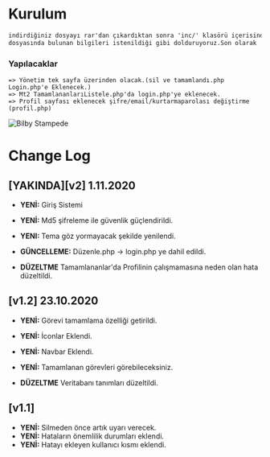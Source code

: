 ﻿# Kurulum

```txt
indirdiğiniz dosyayı rar'dan çıkardıktan sonra 'inc/' klasörü içerisindeki 'baglanti.php' 
dosyasında bulunan bilgileri istenildiği gibi dolduruyoruz.Son olarak 'veriTabanı.sql' dosyamızı veritabanımıza okutuyoruz.
```

### Yapılacaklar

	=> Yönetim tek sayfa üzerinden olacak.(sil ve tamamlandı.php Login.php'e Eklenecek.)
	=> Mt2 TamamlananlarıListele.php'da login.php'ye eklenecek.
	=> Profil sayfası eklenecek şifre/email/kurtarmaparolası değiştirme	(profil.php)

![Bilby Stampede](https://hizliresim.com/7K5IrU)
# Change Log

## [YAKINDA][v2] 1.11.2020
- <b>YENİ:</b> Giriş Sistemi
- <b>YENİ:</b> Md5 şifreleme ile güvenlik güçlendirildi.
- <b>YENI:</b> Tema göz yormayacak şekilde yenilendi.

- <b>GÜNCELLEME:</b> Düzenle.php -> login.php ye dahil edildi.

- <b>DÜZELTME</b> Tamamlananlar'da Profilinin çalışmamasına neden olan hata düzeltildi.

## [v1.2] 23.10.2020
- <b>YENİ:</b> Görevi tamamlama özelliği getirildi.
- <b>YENİ:</b> İconlar Eklendi.
- <b>YENİ:</b> Navbar Eklendi.
- <b>YENİ:</b> Tamamlanan görevleri görebileceksiniz.

- <b>DÜZELTME</b> Veritabanı tanımları düzeltildi.

## [v1.1]
- <b>YENİ:</b> Silmeden önce artık uyarı verecek.
- <b>YENİ:</b> Hataların önemlilik durumları eklendi.
- <b>YENİ:</b> Hatayı ekleyen kullanıcı kısmı eklendi.
